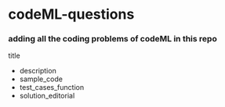 # codeML-questions

### adding all the coding problems of codeML in this repo
title
- description
- sample_code
- test_cases_function
- solution_editorial
